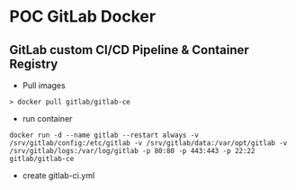# POC GitLab Docker

## GitLab custom CI/CD Pipeline & Container Registry

- Pull images

`> docker pull gitlab/gitlab-ce`

- run container

`docker run -d --name gitlab --restart always -v /srv/gitlab/config:/etc/gitlab -v /srv/gitlab/data:/var/opt/gitlab -v /srv/gitlab/logs:/var/log/gitlab -p 80:80 -p 443:443 -p 22:22 gitlab/gitlab-ce`

- create gitlab-ci.yml
